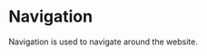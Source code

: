 # Navigation

Navigation is used to navigate around the website.

<script setup>
import { ref } from "vue";

const navRoutes = ref([
        {
          label: 'Avatars',
          href: './avatar.md',
        },
        {
          label: 'Buttons',
          href: './button.md',
        },
        {
          label: 'Cards',
          href: './card.md',
        },
        {
          label: 'Checkboxes',
          href: './checkbox.md',
        },
]);
</script>

<DemoContainer>
  <NavRow :links="navRoutes"/>
</DemoContainer>
